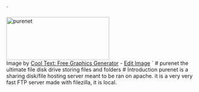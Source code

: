 ` <html>
<body>
<a href="https://cooltext.com"><img src="https://images.cooltext.com/5529673.png" width="273" height="114" alt="purenet" /></a>
<br />Image by <a href="https://cooltext.com">Cool Text: Free Graphics Generator</a> - <a href="https://cooltext.com/Edit-Logo?LogoID=3843620228">Edit Image</a>
<body>
<html>`
# purenet
the ultimate file disk drive storing files and folders
# Introduction
purenet is a sharing disk/file hosting server meant to be ran on apache. it is a very very fast FTP server made with filezilla, it is local.
